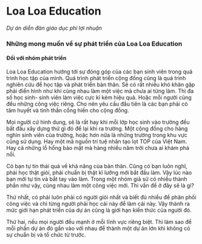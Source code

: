 # Loa Loa Education
_Dự án diễn đàn giáo dục phi lợi nhuận_

### Những mong muốn về sự phát triển của Loa Loa Education
#### Đối với nhóm phát triển
Loa Loa Education hướng tới sự đóng góp của các bạn sinh viên trong quá trình học tập của mình. Quá trình phát triển cộng đồng cũng là quá trình nghiên cứu để học tập và phát triển bản thân. Sẽ có rất nhiều khó khăn gặp phải điển hình như khi cùng nhau làm một việc mà chưa ai từng làm. Thì đa số học sinh- sinh viên làm việc cực kì kém hiệu quả. Hoặc mỗi người cũng đều những công việc riêng. Cho nên yêu cầu đầu tiên là các bạn phải có tâm huyết và tinh thần cống hiến cho cộng đồng.

Mọi người cứ hình dung, sẽ là rất hay khi mỗi lớp học sinh vào trường đều bắt đầu xây dựng thứ gì đó để lại khi ra trường. Một cộng đồng cho hàng nghìn sinh viên của trường, hoặc hơn nữa là những trường trong khu vực cũng sử dụng. Hay một mã nguồn trí tuệ nhân tạo lọt TOP của Việt Nam. Hay cả những lỗ hổng bảo mật mà hàng nhiều năm trời chưa ai khám phá nổi.

Có bạn tự tin thái quá về khả năng của bản thân. Cũng có bạn luôn nghĩ, phải học thật giỏi, phải chuẩn bị thật kĩ lưỡng mới bắt đầu làm. Vậy lúc nào bạn mới tự tin và bắt tay vào làm. Trong một nhóm giả sử có nhiều thành phần như vậy, cùng nhau làm một công việc mới. Thì vấn đề ở đây sẽ là gì?

Thứ nhất, có phải luôn phải có người giỏi nhất và biết đủ nhiều để phân phối công việc và chỉ từng người phải học cái này để làm cái này. Vậy thành ra mức giới hạn phát triển của dự án cũng là giới hạn kiến thức của người đó.

Thứ hai, nếu mọi người đều mạnh ở mỗi lĩnh vực riêng biệt. Thì làm sao để mỗi phần dự án đó gắn vào với nhau để thành một dự án lớn khi không có sự chuẩn bị và tổ chức từ trước.
